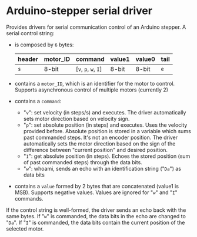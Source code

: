 # Arduino-stepper serial driver
Provides drivers for serial communication control of an Arduino stepper. A serial control string:
- is composed by `6` bytes:
  
  |header|motor_ID|command|value1|value0|tail|
  |-|-|-|-|-|-
  |`s`|8-bit|[`v`, `p`, `w`, `I`]|8-bit|8-bit|`e`

- contains a `motor_ID`, which is an identifier for the motor to control. Supports asynchronous control of multiple motors (currently 2)
- contains a `command`:
  - "`v`": set velocity (in steps/s) and executes. The driver automatically sets motor direction based on velocity sign.
  - "`p`": set absolute position (in steps) and executes. Uses the velocity provided before. Absolute position is stored in a variable which sums past commanded steps. It's not an encoder position. The driver automatically sets the motor direction based on the sign of the difference between "current position" and desired position.
  - "`I`": get absolute position (in steps). Echoes the stored position (sum of past commanded steps) through the data bits.
  - "`w`": whoami, sends an echo with an identification string ("`Da`") as data bits
- contains a `value` formed by 2 bytes that are concatenated (value1 is MSB). Supports negative values. Values are ignored for "`w`" and "`I`" commands.

If the control string is well-formed, the driver sends an echo back with the same bytes. If "`w`" is commanded, the data bits in the echo are changed to "`Da`". If "`I`" is commanded, the data bits contain the current position of the selected motor.